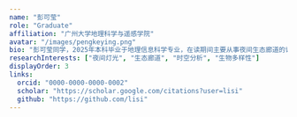 ```yaml
---
name: "彭可莹"
role: "Graduate"
affiliation: "广州大学地理科学与遥感学院"
avatar: "/images/pengkeying.png"
bio: "彭可莹同学，2025年本科毕业于地理信息科学专业，在读期间主要从事夜间生态廊道的识别与评估的实验探索。"
researchInterests: ["夜间灯光", "生态廊道", "时空分析", "生物多样性"]
displayOrder: 3
links:
  orcid: "0000-0000-0000-0002"
  scholar: "https://scholar.google.com/citations?user=lisi"
  github: "https://github.com/lisi"
---
```

